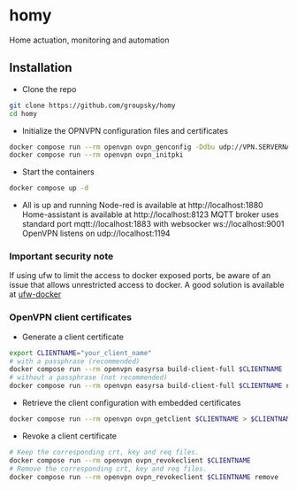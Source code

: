 # homy
Home actuation, monitoring and automation

## Installation

* Clone the repo

```bash
git clone https://github.com/groupsky/homy
cd homy
```

* Initialize the OPNVPN configuration files and certificates

```bash
docker compose run --rm openvpn ovpn_genconfig -Ddbu udp://VPN.SERVERNAME.COM
docker compose run --rm openvpn ovpn_initpki
```

* Start the containers

```bash
docker compose up -d
```

* All is up and running
Node-red is available at http://localhost:1880
Home-assistant is available at http://localhost:8123
MQTT broker uses standard port mqtt://localhost:1883 with websocker ws://localhost:9001
OpenVPN listens on udp://localhost:1194

### Important security note

If using ufw to limit the access to docker exposed ports, be aware of an issue that allows unrestricted access to docker.
A good solution is available at [ufw-docker](https://github.com/chaifeng/ufw-docker)

### OpenVPN client certificates

* Generate a client certificate

```bash
export CLIENTNAME="your_client_name"
# with a passphrase (recommended)
docker compose run --rm openvpn easyrsa build-client-full $CLIENTNAME
# without a passphrase (not recommended)
docker compose run --rm openvpn easyrsa build-client-full $CLIENTNAME nopass
```

* Retrieve the client configuration with embedded certificates

```bash
docker compose run --rm openvpn ovpn_getclient $CLIENTNAME > $CLIENTNAME.ovpn
```

* Revoke a client certificate

```bash
# Keep the corresponding crt, key and req files.
docker compose run --rm openvpn ovpn_revokeclient $CLIENTNAME
# Remove the corresponding crt, key and req files.
docker compose run --rm openvpn ovpn_revokeclient $CLIENTNAME remove
```
